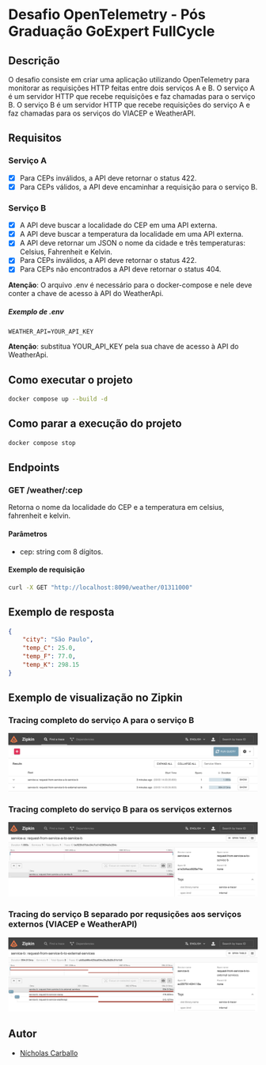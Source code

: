 # Desafio OpenTelemetry - Pós Graduação GoExpert FullCycle

## Descrição
O desafio consiste em criar uma aplicação utilizando OpenTelemetry para monitorar as requisições HTTP feitas entre dois serviços A e B. O serviço A é um servidor HTTP que recebe requisições e faz chamadas para o serviço B. O serviço B é um servidor HTTP que recebe requisições do serviço A e faz chamadas para os serviços do VIACEP e WeatherAPI.

## Requisitos
### Serviço A
- [x] Para CEPs inválidos, a API deve retornar o status 422.
- [x] Para CEPs válidos, a API deve encaminhar a requisição para o serviço B.

### Serviço B
- [x] A API deve buscar a localidade do CEP em uma API externa.
- [x] A API deve buscar a temperatura da localidade em uma API externa.
- [x] A API deve retornar um JSON o nome da cidade e três temperaturas: Celsius, Fahrenheit e Kelvin.
- [x] Para CEPs inválidos, a API deve retornar o status 422.
- [x] Para CEPs não encontrados a API deve retornar o status 404.

**Atenção**: O arquivo .env é necessário para o docker-compose e nele deve conter a chave de acesso à API do WeatherApi.

##### Exemplo de .env
```env
WEATHER_API=YOUR_API_KEY
```

**Atenção**: substitua YOUR_API_KEY pela sua chave de acesso à API do WeatherApi.

## Como executar o projeto
```bash
docker compose up --build -d
```

## Como parar a execução do projeto
```bash
docker compose stop
```

## Endpoints
### GET /weather/:cep
Retorna o nome da localidade do CEP e a temperatura em celsius, fahrenheit e kelvin.

#### Parâmetros
- cep: string com 8 dígitos.

#### Exemplo de requisição
```bash
curl -X GET "http://localhost:8090/weather/01311000"
```

## Exemplo de resposta
```json
{
    "city": "São Paulo",
    "temp_C": 25.0,
    "temp_F": 77.0,
    "temp_K": 298.15
}
```

## Exemplo de visualização no Zipkin
### Tracing completo do serviço A para o serviço B
![Zipkin](./screenshots/zipkin01.png)

### Tracing completo do serviço B para os serviços externos
![Zipkin](./screenshots/zipkin02.png)

### Tracing do serviço B separado por requsições aos serviços externos (VIACEP e WeatherAPI)
![Zipkin](./screenshots/zipkin03.png)

## Autor
- [Nícholas Carballo](https://www.linkedin.com/in/nicholascarballo/)